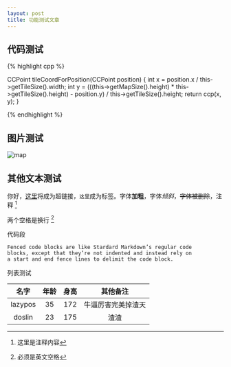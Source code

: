 ```yaml
---
layout: post
title: 功能测试文章
---
```



代码测试
-------

{% highlight cpp %}

CCPoint tileCoordForPosition(CCPoint position)
{ 
	int x = position.x / this->getTileSize().width; 
	int y = (((this->getMapSize().height) * this->getTileSize().height) - position.y) / this->getTileSize().height; 
	return ccp(x, y); 
}

{% endhighlight %}


图片测试
-------
![map]({{site:url}}/images/tiledmap.png)

其他文本测试
-------
你好，[这里](http://www.dagouge.com)将成为超链接，`这里`成为标签。字体**加粗**，字体*倾斜*，~~字体被删除~~，注释 [^1]  

[^1]:这里是注释内容

两个空格是换行 [^2]  

[^2]:必须是英文空格  

代码段

```
Fenced code blocks are like Stardard Markdown’s regular code
blocks, except that they’re not indented and instead rely on
a start and end fence lines to delimit the code block.
```

列表测试

名字 | 年龄 | 身高 | 其他备注
:------:|:------:|:-----:|:-----:
lazypos|35|172|牛逼厉害完美掉渣天
doslin|23|175|渣渣



